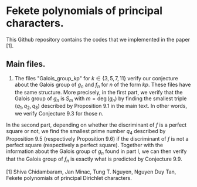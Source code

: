# Fekete polynomials of principal characters. 

This Github repository contains the codes that we implemented in the paper [1]. 

## Main files.

1. The files "Galois_group_kp" for $k \in \{3, 5, 7, 11 \}$ verify our conjecture about the Galois group of $g_n$ and $f_n$ for $n$ of the form $kp$. These files have the same structure. More precisely, in the first part, we verify that the Galois group of $g_n$ is $S_m$ with $m=\deg(g_n)$ by finding the smallest triple $(q_1, q_2, q_3)$ described by Proposition 9.1 in the main text. In other words, we verify Conjecture 9.3 for those n. 
   
   
In the second part, depending on whether the discriminant of $f$ is a perfect square or not, we find the smallest prime number $q_4$ described by Proposition 9.5 (respectively Proposition 9.6) if the discriminant of $f$ is not a perfect square (respectively a perfect square). Together with the information about the Galois group of $g_n$ found in part I, we can then verify that the Galois group of $f_n$ is exactly what is predicted by Conjecture 9.9. 









[1] Shiva Chidambaram, Jan Minac, Tung T. Nguyen, Nguyen Duy Tan, Fekete polynomials of principal Dirichlet characters.
 
